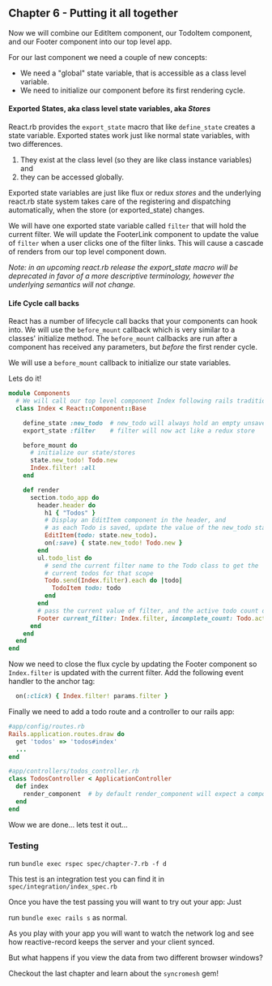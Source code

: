 ## Chapter 6 - Putting it all together

Now we will combine our EditItem component, our TodoItem component, and our Footer component into our top level app.

For our last component we need a couple of new concepts:

+ We need a "global" state variable, that is accessible as a class level variable.
+ We need to initialize our component before its first rendering cycle.

#### Exported States, aka class level state variables, aka *Stores*

React.rb provides the `export_state` macro that like `define_state` creates a state variable.   Exported states work just like normal state variables, with two differences.

1. They exist at the class level (so they are like class instance variables) and
2. they can be accessed globally.

Exported state variables are just like flux or redux *stores* and the underlying react.rb state system takes care of the registering and dispatching automatically, when the store (or exported_state) changes.

We will have one exported state variable called `filter` that will hold the current filter.  We will update the FooterLink component to update the value of `filter` when a user clicks one of the filter links.   This will cause a cascade of renders from our top level component down.

*Note: in an upcoming react.rb release the export_state macro will be deprecated in favor of a more descriptive terminology, however the underlying semantics will not change.*

#### Life Cycle call backs

React has a number of lifecycle call backs that your components can hook into.  We will use the `before_mount` callback which is very similar to a classes' initialize method.  The `before_mount` callbacks are run after a component has received any parameters, but *before* the first render cycle.  

We will use a `before_mount` callback to initialize our state variables.

Lets do it!

```ruby
module Components
  # We will call our top level component Index following rails tradition.
  class Index < React::Component::Base

    define_state :new_todo  # new_todo will always hold an empty unsaved todo
    export_state :filter    # filter will now act like a redux store

    before_mount do
      # initialize our state/stores
      state.new_todo! Todo.new
      Index.filter! :all
    end

    def render
      section.todo_app do
        header.header do
          h1 { "Todos" }
          # Display an EditItem component in the header, and
          # as each Todo is saved, update the value of the new_todo state
          EditItem(todo: state.new_todo).
          on(:save) { state.new_todo! Todo.new }
        end
        ul.todo_list do
          # send the current filter name to the Todo class to get the
          # current todos for that scope
          Todo.send(Index.filter).each do |todo|
            TodoItem todo: todo
          end
        end
        # pass the current value of filter, and the active todo count down to the footer
        Footer current_filter: Index.filter, incomplete_count: Todo.active.count
      end
    end
  end
end
```

Now we need to close the flux cycle by updating the Footer component so `Index.filter` is
updated with the current filter.  Add the following event handler to the anchor tag:

```ruby
  on(:click) { Index.filter! params.filter }
```

Finally we need to add a todo route and a controller to our rails app:

```ruby
#app/config/routes.rb
Rails.application.routes.draw do
  get 'todos' => 'todos#index'
  ...
end
```

```ruby
#app/controllers/todos_controller.rb
class TodosController < ApplicationController
  def index
    render_component  # by default render_component will expect a component named 'Index'
  end
end
```

Wow we are done... lets test it out...

### Testing

run `bundle exec rspec spec/chapter-7.rb -f d`

This test is an integration test you can find it in `spec/integration/index_spec.rb`

Once you have the test passing you will want to try out your app:  Just

run `bundle exec rails s` as normal.

As you play with your app you will want to watch the network log and see how reactive-record keeps the server and your client synced.

But what happens if you view the data from two different browser windows?

Checkout the last chapter and learn about the `syncromesh` gem!
